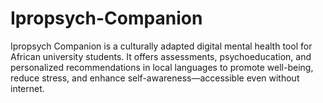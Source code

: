 # Ipropsych-Companion
Ipropsych Companion is a culturally adapted digital mental health tool for African university students. It offers assessments, psychoeducation, and personalized recommendations in local languages to promote well-being, reduce stress, and enhance self-awareness—accessible even without internet. 
